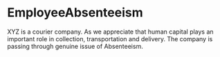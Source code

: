 # EmployeeAbsenteeism
XYZ is a courier company. As we appreciate that human capital plays an important role in collection, transportation and delivery. The company is passing through genuine issue of Absenteeism.
